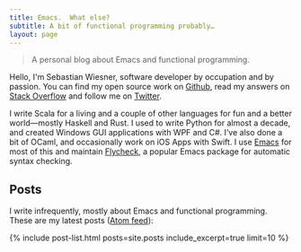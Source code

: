 ```yaml
---
title: Emacs.  What else?
subtitle: A bit of functional programming probably…
layout: page
---
```


> A personal blog about Emacs and functional programming.

Hello, I'm Sebastian Wiesner, software developer by occupation and by passion.
You can find my open source work on [Github][], read my answers on
[Stack Overflow][] and follow me on [Twitter][].

I write Scala for a living and a couple of other languages for fun and a better
world—mostly Haskell and Rust.  I used to write Python for almost a decade, and
created Windows GUI applications with WPF and C#.  I’ve also done a bit of
OCaml, and occasionally work on iOS Apps with Swift.  I use [Emacs][] for most
of this and maintain [Flycheck][], a popular Emacs package for automatic syntax
checking.

## Posts ##

I write infrequently, mostly about Emacs and functional programming.  These are
my latest posts ([Atom feed]({{site.baseurl}}/feed.atom)):

{% include post-list.html posts=site.posts include_excerpt=true limit=10 %}

[Flycheck]: http://www.flycheck.org
[Github]: https://github.com/lunaryorn
[Stack Overflow]: http://stackoverflow.com/users/355252/lunaryorn
[Twitter]: https://twitter.com/lunaryorn
[Emacs]: {{site.baseurl}}/pages/emacs.html

